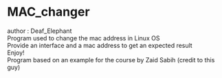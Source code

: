 # MAC_changer

author : Deaf_Elephant  
Program used to change the mac address in Linux OS  
Provide an interface and a mac address to get an expected result  
Enjoy!  
Program based on an example for the course by Zaid Sabih (credit to this guy)  
